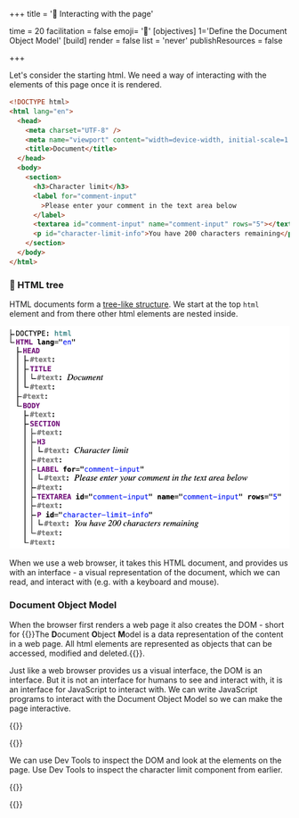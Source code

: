 +++
title = '🌲 Interacting with the page'

time = 20
facilitation = false
emoji= '🧩'
[objectives]
    1='Define the Document Object Model'
[build]
  render = false
  list = 'never'
  publishResources = false

+++

Let's consider the starting html. We need a way of interacting with the elements of this page once it is rendered.

```html
<!DOCTYPE html>
<html lang="en">
  <head>
    <meta charset="UTF-8" />
    <meta name="viewport" content="width=device-width, initial-scale=1.0" />
    <title>Document</title>
  </head>
  <body>
    <section>
      <h3>Character limit</h3>
      <label for="comment-input"
        >Please enter your comment in the text area below
      </label>
      <textarea id="comment-input" name="comment-input" rows="5"></textarea>
      <p id="character-limit-info">You have 200 characters remaining</p>
    </section>
  </body>
</html>
```

### 🌳 HTML tree

HTML documents form a [tree-like structure](https://en.wikipedia.org/wiki/Tree_structure). We start at the top `html` element and from there other html elements are nested inside.

![html tree](html-tree.png)

When we use a web browser, it takes this HTML document, and provides us with an interface - a visual representation of the document, which we can read, and interact with (e.g. with a keyboard and mouse).

### Document Object Model

When the browser first renders a web page it also creates the DOM - short for {{<tooltip title="Document Object Model">}}The **D**ocument **O**bject **M**odel is a data representation of the content in a web page. All html elements are represented as objects that can be accessed, modified and deleted.{{</tooltip>}}.

Just like a web browser provides us a visual interface, the DOM is an interface. But it is not an interface for humans to see and interact with, it is an interface for JavaScript to interact with. We can write JavaScript programs to interact with the Document Object Model so we can make the page interactive.

{{<tabs name="activity">}}

{{<tab name="🔎 inspect with dev tools">}}

We can use Dev Tools to inspect the DOM and look at the elements on the page.
Use Dev Tools to inspect the character limit component from earlier.

{{</tab>}}

{{</tabs>}}
